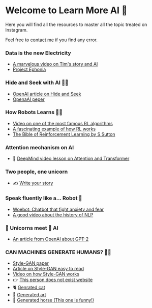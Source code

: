 # Welcome to Learn More AI 💚

Here you will find all the resources to master all the topic treated on Instagram.


Feel free to [contact me](https://www.instagram.com/davide.mastricci/) if you find any error. 

### Data is the new Electricity

- [A marvelous video on Tim's story and AI](https://www.youtube.com/watch?v=V5aZjsWM2wo&list=PLjq6DwYksrzz_fsWIpPcf6V7p2RNAneKc&index=3&t=0s)
- [Project Ephonia](https://sites.google.com/view/project-euphonia/)

### Hide and Seek with AI 🧠🤖

- [OpenAI article on Hide and Seek](https://openai.com/blog/emergent-tool-use/)
- [OpenaAI peper](https://arxiv.org/pdf/1909.07528.pdf)


### How Robots Learns 🧠🤖

- [Video on one of the most famous RL algorithms](https://www.youtube.com/watch?v=aCEvtRtNO-M)
- [A fascinating example of how RL works](https://www.youtube.com/watch?v=x4O8pojMF0w&feature=emb_logo)
- [The Bible of Reinforcement Learning by S.Sutton](https://www.amazon.it/gp/product/0262039249/ref=as_li_tlie=UTF8&camp=3414&creative=21718&creativeASIN=0262039249&linkCode=as2&tag=davidemastric-21&linkId=d27a21919c365a2ee28777753ffae7fe)

### Attention mechanism on AI

- 🔎 [DeepMind video lesson on Attention and Transformer](https://www.youtube.com/watch?list=PLqYmG7hTraZCDxZ44o4p3N5Anz3lLRVZF&time_continue=916&v=AIiwuClvH6k&feature=emb_logo)


### Two people, one unicorn
- ✍️ [Write your story](https://transformer.huggingface.co/doc/gpt2-large) 

### Speak fluently like a... Robot 🤖

- [Woebot: Chatbot that fight anxiety and fear](https://woebot.io/)
- [A good video about the history of NLP](https://www.youtube.com/watch?v=bDxFvr1gpSU&t=309s)

### 🦄 Unicorns meet 🧠 AI

- [An article from OpenAI about GPT-2](https://openai.com/blog/better-language-models/)

### CAN MACHINES GENERATE HUMANS? 🧬🤖

- [Style-GAN paper](https//arxiv.org/abs/1812.04948)
- [Article on Style-GAN easy to read](https://machinelearningmastery.com/introduction-to-style-generative-adversarial-network-stylegan/) 
- [Video on how Style-GAN works](https://youtu.be/kSLJriaOumA)
- 👉 [This person does not exist website](https://thispersondoesnotexist.com)
- 🐈 [Genrated cat](https://thiscatdoesnotexist.com)
- 🎨 [Generated art](https://thisartworkdoesnotexist.com)
- 🐴 [Generated horse (This one is funny!)](https://thishorsedoesnotexist.com)







